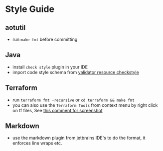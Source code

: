 # Style Guide

## aotutil

- run `make fmt` before committing

## Java

- install `check style` plugin in your IDE
- import code style schema from [validator resource checkstyle](../validator/src/main/resources/checkstyle.xml)

## Terraform

- run `terraform fmt -recursive` or `cd terraform && make fmt`
- you can also use the `Terraform Tools` from context menu by right click on tf files,
  See [this comment for screenshot](https://github.com/aws-observability/aws-otel-test-framework/issues/265#issuecomment-813662105)

## Markdown

- use the markdown plugin from jetbrains IDE's to do the format, it enforces line wraps etc.